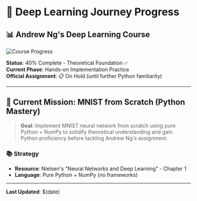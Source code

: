 # 🧠 Deep Learning Journey Progress

## 📊 Andrew Ng's Deep Learning Course
![Course Progress](https://img.shields.io/badge/Progress-40%25-brightgreen?style=for-the-badge)

**Status**: 40% Complete - Theoretical Foundation ✅  
**Current Phase**: Hands-on Implementation Practice  
**Official Assignment**: 📋 On Hold (until further Python familiarity)

---

## 🎯 Current Mission: MNIST from Scratch (Python Mastery)

> **Goal**: Implement MNIST neural network from scratch using pure Python + NumPy to solidify theoretical understanding and gain Python proficiency before tackling Andrew Ng's assignment.

### 📚 Strategy
- **Resource**: Nielsen's "Neural Networks and Deep Learning" - Chapter 1
- **Language**: Pure Python + NumPy (no frameworks)

---

**Last Updated**: $(date)  